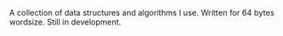 A collection of data structures and algorithms I use. Written for 64 bytes wordsize. Still in development.
